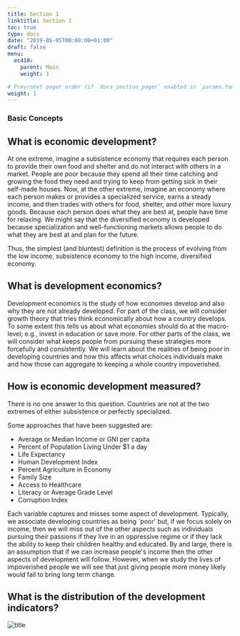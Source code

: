 ```yaml
---
title: Section 1
linktitle: Section 1
toc: true
type: docs
date: "2019-05-05T00:00:00+01:00"
draft: false
menu:
  ec410:
    parent: Main
    weight: 1

# Prev/next pager order (if `docs_section_pager` enabled in `params.toml`)
weight: 1
---
```


### Basic Concepts  

##  What is economic development?
At one extreme, imagine a subsistence economy that requires each person to provide their own food and shelter and  do not interact with others in a market. 
People are poor because they spend all their time catching and growing the food they need and trying to keep from getting sick in their self-made houses.
Now, at the other extreme, imagine an economy where each person makes or provides a specialized service, earns a steady income, and then trades with others for food, shelter, and other more luxury goods.
Because each person does what they are best at, people have time for relaxing.
We might say that the diversified economy is developed because specialization and well-functioning markets allows people to do what they are best at and plan for the future.

Thus,  the simplest (and bluntest) definition is the process of evolving from the low income, subsistence economy to the high income, diversified economy.

## What is development economics? 
Development economics is the study of how economies develop and also why they are not already developed. 
For part of the class,  we will consider growth theory that tries think economically about how  a country develops. 
To some extent this tells us about what economies should do at the macro-level; e.g., invest in education or save more. 
For other parts of the class, we will consider what keeps people from pursuing these strategies more forcefully and consistently.
We will learn about the realities of being poor in developing countries and how this affects what choices individuals make and how those can aggregate to keeping a whole country impoverished.

## How is economic development measured?
There is no one answer to this question. 
Countries are not at the two extremes of either subsistence or perfectly specialized.

Some approaches that have been suggested are:
* Average or Median Income or GNI per capita
* Percent of Population Living Under $1 a day
* Life Expectancy 
* Human Development Index 
* Percent Agriculture in Economy
* Family Size 
* Access to Healthcare
* Literacy or Average Grade Level
* Corruption Index

Each variable captures and misses some aspect of development.
Typically, we associate developing countries as being `poor' but, if we focus solely on income, then we will miss out of the other aspects such as individuals pursuing their passions if they live in an oppressive regime or if they lack the ability to keep their children healthy and educated.
By and large, there is an assumption that if we can increase people's income then the other aspects of development will follow. 
However, when we study the lives of impoverished people we will see that just giving people more money likely would fail to bring long term change.

## What is the distribution of the development indicators?
![title](/img/life_1960_to_2018.png)
